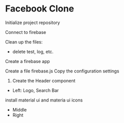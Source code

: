 # Facebook Clone

Initialize project repository

Connect to firebase

Clean up the files:
 - delete test, log, etc.

Create a firebase app 

Create a file firebase.js
Copy the configuration settings 

1. Create the Header component
 - Left: Logo, Search Bar

 install material ui and materia ui icons
 
 - Middle
 - Right

